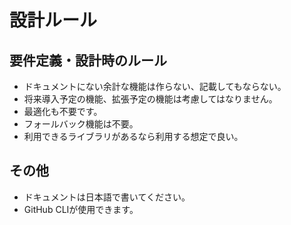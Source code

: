 # 設計ルール

## 要件定義・設計時のルール
* ドキュメントにない余計な機能は作らない、記載してもならない。
* 将来導入予定の機能、拡張予定の機能は考慮してはなりません。
* 最適化も不要です。
* フォールバック機能は不要。
* 利用できるライブラリがあるなら利用する想定で良い。

## その他
* ドキュメントは日本語で書いてください。
* GitHub CLIが使用できます。
